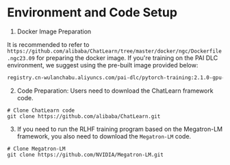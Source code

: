 # Environment and Code Setup

1. Docker Image Preparation

It is recommended to refer to `https://github.com/alibaba/ChatLearn/tree/master/docker/ngc/Dockerfile.ngc23.09` for preparing the docker image.
If you're training on the PAI DLC environment, we suggest using the pre-built image provided below:

```bash
registry.cn-wulanchabu.aliyuncs.com/pai-dlc/pytorch-training:2.1.0-gpu-py3.10-cu12.2-ngc23.09-ubuntu22.04
```

2. Code Preparation: Users need to download the ChatLearn framework code.

```
# Clone ChatLearn code
git clone https://github.com/alibaba/ChatLearn.git
```

3. If you need to run the RLHF training program based on the Megatron-LM framework, you also need to download the `Megatron-LM` code.

```
# Clone Megatron-LM
git clone https://github.com/NVIDIA/Megatron-LM.git
```
